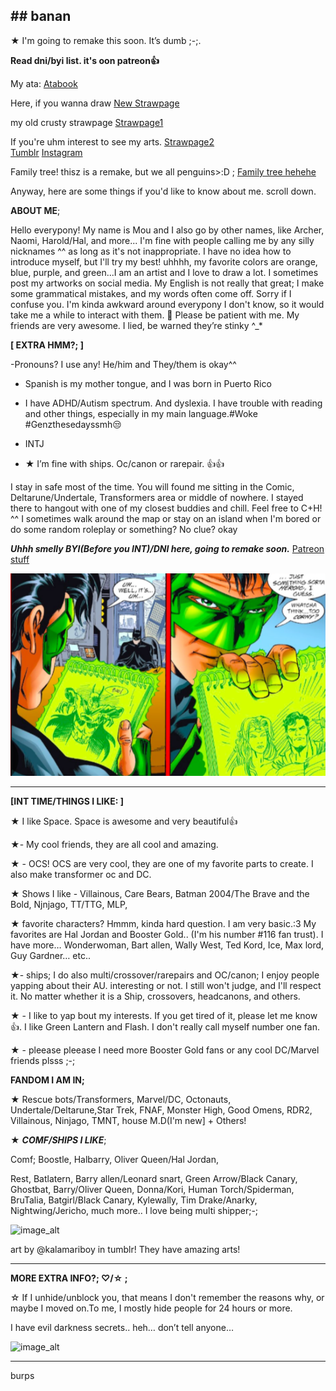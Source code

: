 ## ## banan
★ I'm going to remake this soon. It’s dumb ;-;.

****Read dni/byi list. it's oon patreon👍****


My ata: [Atabook](https://haljordan.atabook.org/)

Here, if you wanna draw [New Strawpage](https://jordanhal.straw.page) 

my old crusty strawpage [Strawpage1](https://ang3lcake.straw.page)

If you're uhm interest to see my arts.
[Strawpage2](https://ang3lcakeart.straw.page/)   
[Tumblr](https://www.tumblr.com/blog/angelc3ke)
[Instagram](https://www.instagram.com/haroldjordanfan/)

Family tree! thisz is a remake, but we all penguins>:D ; [Family tree hehehe](https://jordanhal.straw.page/aremakeoffamilytree)

Anyway, here are some things if you'd like to know about me. scroll down.

****ABOUT ME****;

Hello everypony! My name is Mou and I also go by other names, like Archer, Naomi, Harold/Hal, and more... I'm fine with people calling me by any silly nicknames ^^ as long as it's not inappropriate. I have no idea how to introduce myself, but I'll try my best! uhhhh, my favorite colors are orange, blue, purple, and green...I am an artist and I love to draw a lot. I sometimes post my artworks on social media. My English is not really that great; I make some grammatical mistakes, and my words often come off. Sorry if I confuse you. I'm kinda awkward around everypony I don't know, so it would take me a while to interact with them. 🫠 Please be patient with me. My friends are very awesome. I lied, be warned they’re stinky ^_*



****[ EXTRA HMM?; ]****

-Pronouns? I use any! He/him and They/them is okay^^

- Spanish is my mother tongue, and I was born in Puerto Rico

- I have ADHD/Autism spectrum. And dyslexia. I have trouble with reading and other things, especially in my main language.#Woke #Genzthesedayssmh😒

- INTJ

- ★ I’m fine with ships. Oc/canon or rarepair. 👍👍

I stay in safe most of the time. You will found me sitting in the Comic, Deltarune/Undertale, Transformers area or middle of nowhere. I stayed there to hangout with one of my closest buddies and chill. Feel free to C+H! ^^ I sometimes walk around the map or stay on an island when I'm bored or do some random roleplay or something? No clue? okay

*****Uhhh smelly BYI(Before you INT)/DNI here, going to remake soon.***** [Patreon stuff](https://www.patreon.com/c/arrowofliez/about) 

 
 ![image_alt](https://github.com/StaticSh0ck/StaticSh0ck/blob/4f8d446d160b0167330cfcf5c6869e950732a126/Screenshot%202025-06-16%204.02.48%20AM.png)
____________________________


****[INT TIME/THINGS I LIKE: ]****

★ I like Space. Space is awesome and very beautiful👍

★- My cool friends, they are all cool and amazing.

★ - OCS! OCS are very cool, they are one of my favorite parts to create. I also make transformer oc and DC.

★ Shows I like - Villainous, Care Bears, Batman 2004/The Brave and the Bold, Njnjago, TT/TTG, MLP,


★ favorite characters? Hmmm, kinda hard question. I am very basic.:3 My favorites are Hal Jordan and Booster Gold.. (I'm his number #116 fan trust). I have more… Wonderwoman, Bart allen, Wally West, Ted Kord, Ice, Max lord, Guy Gardner… etc..

★- ships; I do also multi/crossover/rarepairs and OC/canon; I enjoy people yapping about their AU. interesting or not. I still won't judge, and I'll respect it. No matter whether it is a Ship, crossovers, headcanons, and others.

★ - I like to yap bout my interests. If you get tired of it, please let me know👍. I like Green Lantern and Flash. I don't really call myself number one fan.

★ - pleease pleease I need more Booster Gold fans or any cool DC/Marvel friends plsss ;-;


****FANDOM I AM IN;****

★ Rescue bots/Transformers, Marvel/DC, Octonauts, Undertale/Deltarune,Star Trek, FNAF, Monster High, Good Omens, RDR2, Villainous, Ninjago, TMNT, house M.D(I'm new] + Others!

★ ***COMF/SHIPS I LIKE***; 

Comf; Boostle, Halbarry, Oliver Queen/Hal Jordan,

Rest, Batlatern, Barry allen/Leonard snart, Green Arrow/Black Canary, Ghostbat, Barry/Oliver Queen, Donna/Kori, Human Torch/Spiderman, BruTalia, Batgirl/Black Canary, Kylewally, Tim Drake/Anarky, Nightwing/Jericho, much more.. I love being multi shipper;-;


![image_alt](https://github.com/metaleaterr/metaleaterr/blob/4d4082f1cca119e035dd80fd18f28f5e1f6d71df/Green%20lantern%20and%20green%20arrow.jpeg)

art by @kalamariboy in tumblr! They have amazing arts!




____________________________________

****MORE EXTRA INFO?; ♡/☆ ;****

☆ If I unhide/unblock you, that means I don't remember the reasons why, or maybe I moved on.To me, I mostly hide people for 24 hours or more.

I have evil darkness secrets.. heh… don’t tell anyone…



![image_alt](https://github.com/metaleaterr/metaleaterr/blob/27e1f81af66089d3dfc3087fac6593ba34f6e9a6/IMG_3895.webp)

_____________________________

burps
